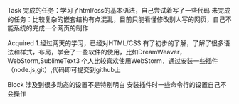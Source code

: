 Task
完成的任务：学习了html/css的基本语法，自己尝试着写了一些代码
未完成的任务：比较复杂的嵌套结构有点混乱，目前只能看懂修改别人写的网页，自己不能系统的完成一个网页的制作

Acquired
1.经过两天的学习，已经对HTML/CSS 有了初步的了解，了解了很多语法和样式，布局，学会了一些软件的使用，比如DreamWeaver，WebStorm,SublimeText3
个人比较喜欢使用WebStorm，通过安装一些插件（node.js,git）,代码即可提交到github上

Block
涉及到很多动态的设置不是特别明白
安装插件时一些命令行的设置自己不会操作

